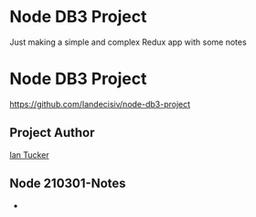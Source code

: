 # Node DB3 Project
Just making a simple and complex Redux app with some notes
# Node DB3 Project

https://github.com/Iandecisiv/node-db3-project


## Project Author
[Ian Tucker](https://github.com/Iandecisiv)

## Node 210301-Notes

+ 
